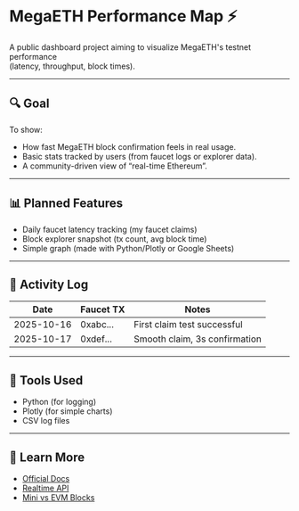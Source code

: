 # MegaETH Performance Map ⚡

A public dashboard project aiming to visualize MegaETH's testnet performance  
(latency, throughput, block times).

---

## 🔍 Goal
To show:
- How fast MegaETH block confirmation feels in real usage.
- Basic stats tracked by users (from faucet logs or explorer data).
- A community-driven view of “real-time Ethereum”.

---

## 📊 Planned Features
- Daily faucet latency tracking (my faucet claims)
- Block explorer snapshot (tx count, avg block time)
- Simple graph (made with Python/Plotly or Google Sheets)

---

## 📅 Activity Log
| Date | Faucet TX | Notes |
|------|------------|-------|
| 2025-10-16 | 0xabc... | First claim test successful |
| 2025-10-17 | 0xdef... | Smooth claim, 3s confirmation |

---

## 🧩 Tools Used
- Python (for logging)
- Plotly (for simple charts)
- CSV log files

---

## 🧠 Learn More
- [Official Docs](https://docs.megaeth.com/)
- [Realtime API](https://docs.megaeth.com/next-steps/realtime-api)
- [Mini vs EVM Blocks](https://docs.megaeth.com/next-steps/mini-vs-evm-blocks)
